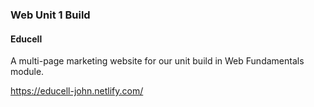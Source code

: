 ### Web Unit 1 Build

#### Educell

A multi-page marketing website for our unit build in Web Fundamentals module. 

https://educell-john.netlify.com/